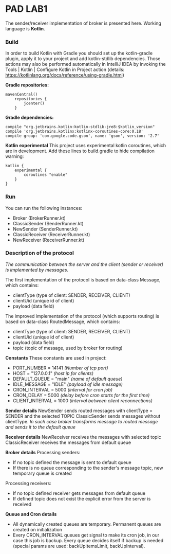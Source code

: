 # PAD LAB1


The sender/receiver implementation of broker is presented here. Working language is **Kotlin**. 

### Build

In order to build Kotlin with Gradle you should set up the kotlin-gradle plugin, apply it to your project and add kotlin-stdlib dependencies. Those actions may also be performed automatically in IntelliJ IDEA by invoking the Tools | Kotlin | Configure Kotlin in Project action (details: https://kotlinlang.org/docs/reference/using-gradle.html) 

**Gradle repositories:**
~~~
mavenCentral()
    repositories {
        jcenter()
    }
~~~

**Gradle dependencies:**
~~~
compile "org.jetbrains.kotlin:kotlin-stdlib-jre8:$kotlin_version"
compile 'org.jetbrains.kotlinx:kotlinx-coroutines-core:0.18'
compile group: 'com.google.code.gson', name: 'gson', version: '2.7'
~~~

**Kotlin experimental**
This project uses experimental kotlin coroutines, which are in development.
Add these lines to build.gradle to hide compilation warning:
~~~
kotlin {
    experimental {
        coroutines "enable"
    }
}
~~~

### Run

You can run the following instances:
+ Broker (BrokerRunner.kt)
+ ClassicSender (SenderRunner.kt)
+ NewSender (SenderRunner.kt)
+ ClassicReceiver (ReceiverRunner.kt)
+ NewReceiver (ReceiverRunner.kt)

### Description of the protocol

*The communication between the server and the client (sender or receiver) is implemented by messages.*

The first implementation of the protocol is based on data-class Message, which contains:
+ clientType (type of client: SENDER, RECEIVER, CLIENT)
+ clientUid (unique id of client)
+ payload (data field)

The improved implementation of the protocol (which supports routing) is based on data-class RoutedMessage, which contains:
+ clientType (type of client: SENDER, RECEIVER, CLIENT)
+ clientUid (unique id of client)
+ payload (data field)
+ topic (topic of message, used by broker for routing)

**Constants**
These constants are used in project:
- PORT_NUMBER = 14141 *(Number of tcp port)*
- HOST = "127.0.0.1" *(host ip for clients)*
- DEFAULT_QUEUE = "main" *(name of default queue)*
- IDLE_MESSAGE = "IDLE" *(payload of idle message)*
- CRON_INTERVAL = 5000 *(interval for cron job)*
- CRON_DELAY = 5000 *(delay before cron starts for the first time)*
- CLIENT_INTERVAL = 1000 *(interval between client reconnections)*

**Sender details**
NewSender sends routed messages with clientType = SENDER and the selected TOPIC
ClassicSender sends messages without clientType.
*In such case broker transforms message to routed message and sends it to the default queue*

**Receiver details**
NewReceiver receives the messages with selected topic
ClassicReceiver receives the messages from default queue

**Broker details**
Processing senders:
+ If no topic defined the message is sent to default queue
+ If there is no queue corresponding to the sender's message topic, new temporary queue is created

Processing receivers:
+ If no topic defined receiver gets messages from default queue
+ If defined topic does not exist the explicit error from the server is received

**Queue and Cron details**
+ All dynamically created queues are temporary. Permanent queues are created on initialization
+ Every CRON_INTERVAL queues get signal to make its cron job, in our case this job is backup. Every queue decides itself if backup is needed (special params are used: backUpItemsLimit, backUpInterval).

